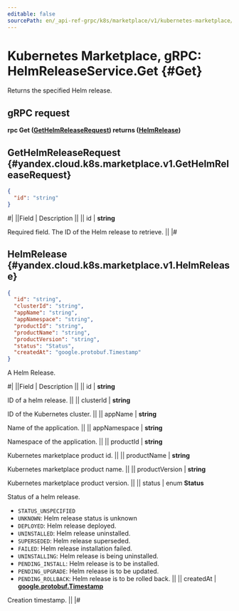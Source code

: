 ```yaml
---
editable: false
sourcePath: en/_api-ref-grpc/k8s/marketplace/v1/kubernetes-marketplace/api-ref/grpc/HelmRelease/get.md
---
```


# Kubernetes Marketplace, gRPC: HelmReleaseService.Get {#Get}

Returns the specified Helm release.

## gRPC request

**rpc Get ([GetHelmReleaseRequest](#yandex.cloud.k8s.marketplace.v1.GetHelmReleaseRequest)) returns ([HelmRelease](#yandex.cloud.k8s.marketplace.v1.HelmRelease))**

## GetHelmReleaseRequest {#yandex.cloud.k8s.marketplace.v1.GetHelmReleaseRequest}

```json
{
  "id": "string"
}
```

#|
||Field | Description ||
|| id | **string**

Required field. The ID of the Helm release to retrieve. ||
|#

## HelmRelease {#yandex.cloud.k8s.marketplace.v1.HelmRelease}

```json
{
  "id": "string",
  "clusterId": "string",
  "appName": "string",
  "appNamespace": "string",
  "productId": "string",
  "productName": "string",
  "productVersion": "string",
  "status": "Status",
  "createdAt": "google.protobuf.Timestamp"
}
```

A Helm Release.

#|
||Field | Description ||
|| id | **string**

ID of a helm release. ||
|| clusterId | **string**

ID of the Kubernetes cluster. ||
|| appName | **string**

Name of the application. ||
|| appNamespace | **string**

Namespace of the application. ||
|| productId | **string**

Kubernetes marketplace product id. ||
|| productName | **string**

Kubernetes marketplace product name. ||
|| productVersion | **string**

Kubernetes marketplace product version. ||
|| status | enum **Status**

Status of a helm release.

- `STATUS_UNSPECIFIED`
- `UNKNOWN`: Helm release status is unknown
- `DEPLOYED`: Helm release deployed.
- `UNINSTALLED`: Helm release uninstalled.
- `SUPERSEDED`: Helm release superseded.
- `FAILED`: Helm release installation failed.
- `UNINSTALLING`: Helm release is being uninstalled.
- `PENDING_INSTALL`: Helm release is to be installed.
- `PENDING_UPGRADE`: Helm release is to be updated.
- `PENDING_ROLLBACK`: Helm release is to be rolled back. ||
|| createdAt | **[google.protobuf.Timestamp](https://developers.google.com/protocol-buffers/docs/reference/google.protobuf#timestamp)**

Creation timestamp. ||
|#